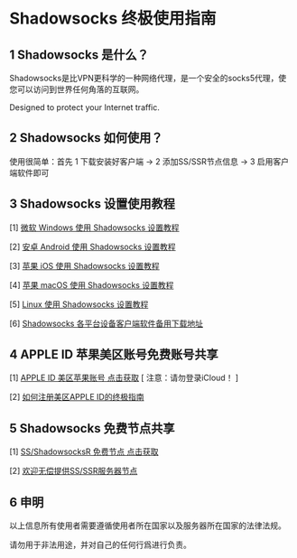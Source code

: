 # Shadowsocks 终极使用指南

## 1 Shadowsocks 是什么？

Shadowsocks是比VPN更科学的一种网络代理，是一个安全的socks5代理，使您可以访问到世界任何角落的互联网。

Designed to protect your Internet traffic.

## 2 Shadowsocks 如何使用？

使用很简单：首先 1 下载安装好客户端 → 2 添加SS/SSR节点信息  → 3 启用客户端软件即可

## 3 Shadowsocks 设置使用教程

[1] [微软 Windows 使用 Shadowsocks 设置教程](windows.md)

[2] [安卓 Android 使用 Shadowsocks 设置教程](Android.md)

[3] [苹果 iOS 使用 Shadowsocks 设置教程](ios.md)

[4] [苹果 macOS 使用 Shadowsocks 设置教程](mac.md)

[5] [Linux 使用 Shadowsocks 设置教程](linux.md)

[6] [Shadowsocks 各平台设备客户端软件备用下载地址](download.md)

## 4 APPLE ID 苹果美区账号免费账号共享

[1] [APPLE ID 美区苹果账号  点击获取](appleid.md)  [  注意：请勿登录iCloud！ ]

[2] [如何注册美区APPLE ID的终极指南](apple-id.md)

## 5 Shadowsocks 免费节点共享

[1] [SS/ShadowsocksR 免费节点  点击获取](ss.md) 

[2] [欢迎无偿提供SS/SSR服务器节点](ad.md) 

## 6 申明

以上信息所有使用者需要遵循使用者所在国家以及服务器所在国家的法律法规。

请勿用于非法用途，并对自己的任何行爲进行负责。
